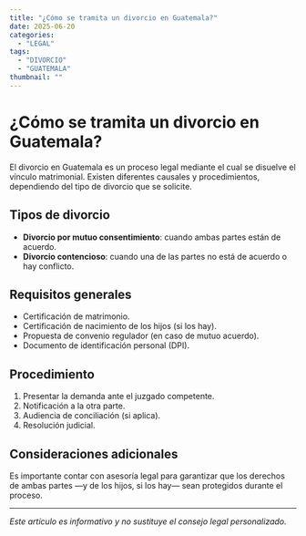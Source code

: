 ```yaml
---
title: "¿Cómo se tramita un divorcio en Guatemala?"
date: 2025-06-20
categories:
  - "LEGAL"
tags:
  - "DIVORCIO"
  - "GUATEMALA"
thumbnail: ""
---
```

# ¿Cómo se tramita un divorcio en Guatemala?

El divorcio en Guatemala es un proceso legal mediante el cual se disuelve el vínculo matrimonial. Existen diferentes causales y procedimientos, dependiendo del tipo de divorcio que se solicite.

## Tipos de divorcio

- **Divorcio por mutuo consentimiento**: cuando ambas partes están de acuerdo.
- **Divorcio contencioso**: cuando una de las partes no está de acuerdo o hay conflicto.

## Requisitos generales

- Certificación de matrimonio.
- Certificación de nacimiento de los hijos (si los hay).
- Propuesta de convenio regulador (en caso de mutuo acuerdo).
- Documento de identificación personal (DPI).

## Procedimiento

1. Presentar la demanda ante el juzgado competente.
2. Notificación a la otra parte.
3. Audiencia de conciliación (si aplica).
4. Resolución judicial.

## Consideraciones adicionales

Es importante contar con asesoría legal para garantizar que los derechos de ambas partes —y de los hijos, si los hay— sean protegidos durante el proceso.

---

*Este artículo es informativo y no sustituye el consejo legal personalizado.*
